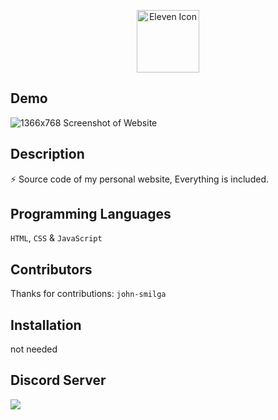 <p align="center">
  <img width="100" src="https://raw.githubusercontent.com/elevenvac/elevenvac/master/Eleven_icon_higer_florence.png" alt="Eleven Icon">
</p>

## Demo
![1366x768 Screenshot of Website](https://cdn.discordapp.com/attachments/772882333471735810/954646630102077450/unknown.png "1366x768 Screenshot of Website")

## Description
⚡ Source code of my personal website, Everything is included.

## Programming Languages
`HTML`, `CSS` & `JavaScript`

## Contributors
Thanks for contributions: `john-smilga`

## Installation
not needed

## Discord Server
<a href="https://discord.gg/P578T3aYbj"><img src="http://invidget.switchblade.xyz/HWjPAAs9d3"/></a>
